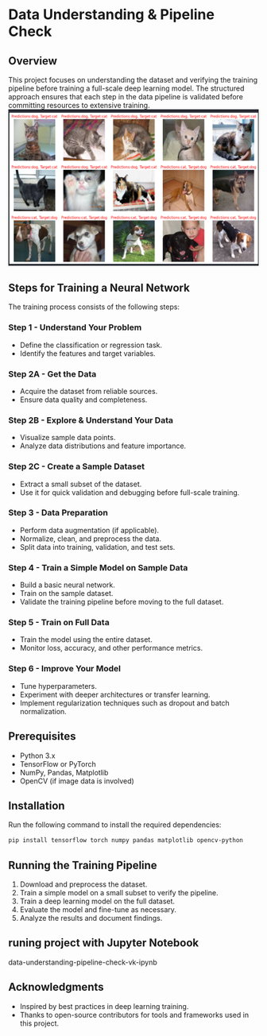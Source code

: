 # Data Understanding & Pipeline Check

## Overview
This project focuses on understanding the dataset and verifying the training pipeline before training a full-scale deep learning model. The structured approach ensures that each step in the data pipeline is validated before committing resources to extensive training.
![Alt text](data-understanding-classifications.png)

## Steps for Training a Neural Network
The training process consists of the following steps:

### Step 1 - Understand Your Problem
- Define the classification or regression task.
- Identify the features and target variables.

### Step 2A - Get the Data
- Acquire the dataset from reliable sources.
- Ensure data quality and completeness.

### Step 2B - Explore & Understand Your Data
- Visualize sample data points.
- Analyze data distributions and feature importance.

### Step 2C - Create a Sample Dataset
- Extract a small subset of the dataset.
- Use it for quick validation and debugging before full-scale training.

### Step 3 - Data Preparation
- Perform data augmentation (if applicable).
- Normalize, clean, and preprocess the data.
- Split data into training, validation, and test sets.

### Step 4 - Train a Simple Model on Sample Data
- Build a basic neural network.
- Train on the sample dataset.
- Validate the training pipeline before moving to the full dataset.

### Step 5 - Train on Full Data
- Train the model using the entire dataset.
- Monitor loss, accuracy, and other performance metrics.

### Step 6 - Improve Your Model
- Tune hyperparameters.
- Experiment with deeper architectures or transfer learning.
- Implement regularization techniques such as dropout and batch normalization.

## Prerequisites
- Python 3.x
- TensorFlow or PyTorch
- NumPy, Pandas, Matplotlib
- OpenCV (if image data is involved)

## Installation
Run the following command to install the required dependencies:

```bash
pip install tensorflow torch numpy pandas matplotlib opencv-python
```

## Running the Training Pipeline
1. Download and preprocess the dataset.
2. Train a simple model on a small subset to verify the pipeline.
3. Train a deep learning model on the full dataset.
4. Evaluate the model and fine-tune as necessary.
5. Analyze the results and document findings.


## runing project with Jupyter Notebook
data-understanding-pipeline-check-vk-ipynb


## Acknowledgments
- Inspired by best practices in deep learning training.
- Thanks to open-source contributors for tools and frameworks used in this project.



